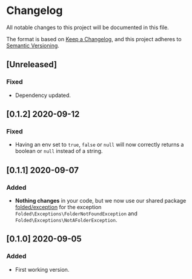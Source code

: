 # Changelog

All notable changes to this project will be documented in this file.

The format is based on [Keep a Changelog](https://keepachangelog.com/en/1.0.0/),
and this project adheres to [Semantic Versioning](https://semver.org/spec/v2.0.0.html).

## [Unreleased]

### Fixed

- Dependency updated.

## [0.1.2] 2020-09-12

### Fixed

- Having an env set to `true`, `false` or `null` will now correctly returns a boolean or `null` instead of a string.

## [0.1.1] 2020-09-07

### Added

- **Nothing changes** in your code, but we now use our shared package [folded/exception](https://github.com/folded-php/exception) for the exception `Folded\Exceptions\FolderNotFoundException` and `Folded\Exceptions\NotAFolderException`.

## [0.1.0] 2020-09-05

### Added

- First working version.
